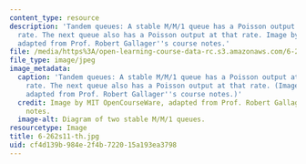 ```yaml
---
content_type: resource
description: 'Tandem queues: A stable M/M/1 queue has a Poisson output at the input
  rate. The next queue also has a Poisson output at that rate. Image by MIT OpenCourseWare,
  adapted from Prof. Robert Gallager''s course notes.'
file: /media/https%3A/open-learning-course-data-rc.s3.amazonaws.com/6-262-discrete-stochastic-processes-spring-2011/cf4d139b984e2f4b722015a193ea3798_6-262s11-th.jpg
file_type: image/jpeg
image_metadata:
  caption: 'Tandem queues: A stable M/M/1 queue has a Poisson output at the input
    rate. The next queue also has a Poisson output at that rate. (Image by MIT OpenCourseWare,
    adapted from Prof. Robert Gallager''s course notes.)'
  credit: Image by MIT OpenCourseWare, adapted from Prof. Robert Gallager's course
    notes.
  image-alt: Diagram of two stable M/M/1 queues.
resourcetype: Image
title: 6-262s11-th.jpg
uid: cf4d139b-984e-2f4b-7220-15a193ea3798
---
```

